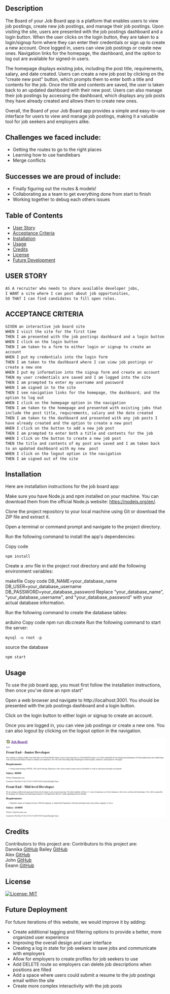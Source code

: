 # <Bored-of-Your-Job-Board-App>

## Description
The Board of your Job Board app is a platform that enables users to view job postings, create new job postings, and manage their job postings. Upon visiting the site, users are presented with the job postings dashboard and a login button. When the user clicks on the login button, they are taken to a login/signup form where they can enter their credentials or sign up to create a new account. Once logged in, users can view job postings or create new ones. Navigation links for the homepage, the dashboard, and the option to log out are available for signed-in users.

The homepage displays existing jobs, including the post title, requirements, salary, and date created. Users can create a new job post by clicking on the "create new post" button, which prompts them to enter both a title and contents for the job. Once the title and contents are saved, the user is taken back to an updated dashboard with their new post. Users can also manage their job postings by accessing the dashboard, which displays any job posts they have already created and allows them to create new ones.

Overall, the Board of your Job Board app provides a simple and easy-to-use interface for users to view and manage job postings, making it a valuable tool for job seekers and employers alike.

## Challenges we faced include: 
- Getting the routes to go to the right places
- Learning how to use handlebars
- Merge conflicts

## Successes we are proud of include: 
- Finally figuring out the routes & models!
- Collaborating as a team to get everything done from start to finish
- Working together to debug each others issues

## Table of Contents
- [User Story](#user-story)
- [Acceptance Criteria](#acceptance-criteria)
- [Installation](#installation)
- [Usage](#usage)
- [Credits](#credits)
- [License](#license)
- [Future Development](#future-development)

## USER STORY
```
AS A recruiter who needs to share available developer jobs,
I WANT a site where I can post about job opportunities,
SO THAT I can find candidates to fill open roles. 
```

## ACCEPTANCE CRITERIA
```
GIVEN an interactive job board site
WHEN I visit the site for the first time
THEN I am presented with the job postings dashboard and a login button
WHEN I click on the login button
THEN I am taken to a form to either login or signup to create an account
WHEN I put my credentials into the login form
THEN I am taken to the dashboard where I can view job postings or create a new one
WHEN I put my information into the signup form and create an account
THEN my user credentials are saved and I am logged into the site
THEN I am prompted to enter my username and password
WHEN I am signed in to the site
THEN I see navigation links for the homepage, the dashboard, and the option to log out
WHEN I click on the homepage option in the navigation
THEN I am taken to the homepage and presented with existing jobs that include the post title, requirements, salary and the date created
THEN I am taken to the dashboard and presented with any job posts I have already created and the option to create a new post
WHEN I click on the button to add a new job post
THEN I am prompted to enter both a title and contents for the job
WHEN I click on the button to create a new job post
THEN the title and contents of my post are saved and I am taken back to an updated dashboard with my new  post
WHEN I click on the logout option in the navigation
THEN I am signed out of the site
```

## Installation
Here are installation instructions for the job board app:

Make sure you have Node.js and npm installed on your machine. You can download them from the official Node.js website: https://nodejs.org/en/.

Clone the project repository to your local machine using Git or download the ZIP file and extract it.

Open a terminal or command prompt and navigate to the project directory.

Run the following command to install the app's dependencies:

Copy code
```
npm install
```
Create a .env file in the project root directory and add the following environment variables:

makefile
Copy code
DB_NAME=your_database_name
DB_USER=your_database_username
DB_PASSWORD=your_database_password
Replace "your_database_name", "your_database_username", and "your_database_password" with your actual database information.

Run the following command to create the database tables:

arduino
Copy code
npm run db:create
Run the following command to start the server:
```
mysql -u root -p
```
source the database
```
npm start
```

## Usage
To use the job board app, you must first follow the installation instructions, then once you've done an npm start"

Open a web browser and navigate to http://localhost:3001. You should be presented with the job postings dashboard and a login button.

Click on the login button to either login or signup to create an account.

Once you are logged in, you can view job postings or create a new one. You can also logout by clicking on the logout option in the navigation.

![screenshot](./assets/Screenshot%202023-03-30%20175045.png)

## Credits
Contributors to this project are:
Contributors to this project are:  
Dannika [GitHub](https://github.com/dannikaml) 
Bailey [GitHub](https://github.com/skyeflier)  
Alex [GitHub](https://github.com/alexandramunn)   
John [GitHub](https://github.com/johnrklink)   
Eeann [GitHub](https://github.com/Eibon64) 

## License
[![License: MIT](https://img.shields.io/badge/License-MIT-yellow.svg)](https://opensource.org/licenses/MIT)  

## Future Deployment
For future iterations of this website, we would improve it by adding:
- Create additional tagging and filtering options to provide a better, more organized user experience
- Improving the overall design and user interface 
- Creating a log in state for job seekers to save jobs and communicate with employers
- Allow for employers to create profiles for job seekers to use
- Add DELETE route so employers can delete job descriptions when positions are filled
- Add a space where users could submit a resume to the job postings email within the site
- Create more complex interactivity with the job posts
